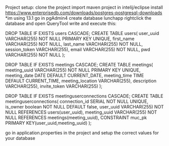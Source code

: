 Project setup:
	clone the project
	import maven project in intelij/eclipse
	install https://www.enterprisedb.com/downloads/postgres-postgresql-downloads
		*im using 13.1
	go in pgAdmin4 create database lunchapp
	rightclick the database and open QueryTool
write and execute this:

DROP TABLE IF EXISTS users CASCADE;
CREATE TABLE users(
 user_uuid VARCHAR(255) NOT NULL PRIMARY KEY UNIQUE,
	first_name VARCHAR(255) NOT NULL,
	last_name VARCHAR(255) NOT NULL,
	session_token VARCHAR(255),
	email VARCHAR(255) NOT NULL,
	pwd VARCHAR(255) NOT NULL
);

DROP TABLE IF EXISTS meetings CASCADE;
CREATE TABLE meetings(
	meeting_uuid VARCHAR(255) NOT NULL PRIMARY KEY UNIQUE,
	meeting_date DATE DEFAULT CURRENT_DATE,
	meeting_time TIME DEFAULT CURRENT_TIME,
	meeting_location VARCHAR(255),
	description VARCHAR(255),
	invite_token VARCHAR(255)
);

DROP TABLE IF EXISTS meetinguserconnections CASCADE;
CREATE TABLE meetinguserconnections(
 	connection_id SERIAL NOT NULL UNIQUE,
 	is_owner boolean NOT NULL DEFAULT false,
 	user_uuid VARCHAR(255) NOT NULL REFERENCES users(user_uuid),
	meeting_uuid VARCHAR(255) NOT NULL REFERENCES meetings(meeting_uuid),
	CONSTRAINT muc_pk PRIMARY KEY(user_uuid,meeting_uuid)
);

go in application.properties in the project and setup the correct values for your database
